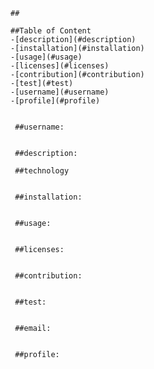 
  
    ##
    
    ##Table of Content
    -[description](#description)
    -[installation](#installation)
    -[usage](#usage)
    -[licenses](#licenses)
    -[contribution](#contribution)
    -[test](#test)
    -[username](#username)
    -[profile](#profile)


     ##username:
        
  
     ##description:
        
     ##technology
        
   
     ##installation:
        
   
     ##usage:
        
 
     ##licenses:
        
  
     ##contribution:
        
   
     ##test:
        
   
     ##email:
        
    
     ##profile:
        
    
    